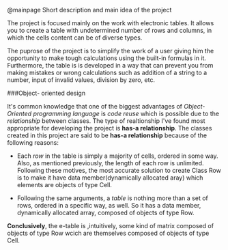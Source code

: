 ﻿@mainpage Short description and main idea of the project

The project is focused mainly on the work with electronic tables. It allows you to create a table with undetermined number of
rows and columns, in which the cells content can be of diverse types. 

The puprose of the project is to simplify the work of a user giving him the opportunity to make tough calculations 
using the built-in formulas in it. Furthermore, the table is is developed in a way that can prevent you from making
mistakes or wrong calculations such as addition of a string to a number, input of invalid values, division by zero, etc.

###Object- oriented design

It's common knowledge that one of the biggest advantages of *Object-Oriented programming language* is *code reuse* which is
possible due to the *relationship* between classes.
The type of realtionship I've found most appropriate for developing the project is **has-a relationship**. The classes created in
this project are said to be **has-a relationship** because of the following reasons:
- Each *row* in the table is simply a majority of cells, ordered in some way. Also, as mentioned previously,
the length of each row is unlimited. Following these motives, the most accurate solution to create Class Row is to make 
it have data member(dynamically allocated aray) which elements are objects of type Cell.

- Following the same arguments, a *table* is nothing more than а set of rows, ordered in a specific way, as well. So it has 
a data member, dynamically allocated array, composed of objects of type Row.

**Conclusively**, the e-table is ,intuitively, some kind of matrix composed of objects of type Row wcich are themselves composed of 
objects of type Cell.
